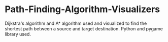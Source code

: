 # Path-Finding-Algorithm-Visualizers
Dijkstra's algorithm and A* algorithm used and visualized to find the shortest path between a source and target destination. Python and pygame library used.
